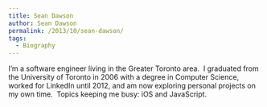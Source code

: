 ```yaml
---
title: Sean Dawson
author: Sean Dawson
permalink: /2013/10/sean-dawson/
tags:
  - Biography
---
```

I&#8217;m a software engineer living in the Greater Toronto area.  I graduated from the University of Toronto in 2006 with a degree in Computer Science, worked for LinkedIn until 2012, and am now exploring personal projects on my own time.  Topics keeping me busy: iOS and JavaScript.
